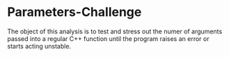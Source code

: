 # Parameters-Challenge
The object of this analysis is to test and stress out the numer of arguments passed into a regular C++ function until the program raises an error or starts acting unstable.
